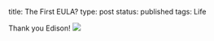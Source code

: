 title: The First EULA?
type: post
status: published
tags: Life


Thank you Edison! ![](http://farm4.static.flickr.com/3477/3195262056_e8e4bf192c.jpg?v=0)
